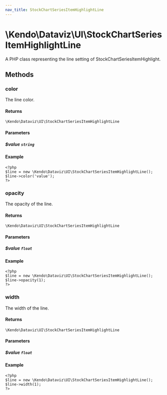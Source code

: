 ```yaml
---
nav_title: StockChartSeriesItemHighlightLine
---
```


# \Kendo\Dataviz\UI\StockChartSeriesItemHighlightLine

A PHP class representing the line setting of StockChartSeriesItemHighlight.


## Methods

### color
The line color.

#### Returns
`\Kendo\Dataviz\UI\StockChartSeriesItemHighlightLine`

#### Parameters

##### $value `string`



#### Example 
    <?php
    $line = new \Kendo\Dataviz\UI\StockChartSeriesItemHighlightLine();
    $line->color('value');
    ?>

### opacity
The opacity of the line.

#### Returns
`\Kendo\Dataviz\UI\StockChartSeriesItemHighlightLine`

#### Parameters

##### $value `float`



#### Example 
    <?php
    $line = new \Kendo\Dataviz\UI\StockChartSeriesItemHighlightLine();
    $line->opacity(1);
    ?>

### width
The width of the line.

#### Returns
`\Kendo\Dataviz\UI\StockChartSeriesItemHighlightLine`

#### Parameters

##### $value `float`



#### Example 
    <?php
    $line = new \Kendo\Dataviz\UI\StockChartSeriesItemHighlightLine();
    $line->width(1);
    ?>

